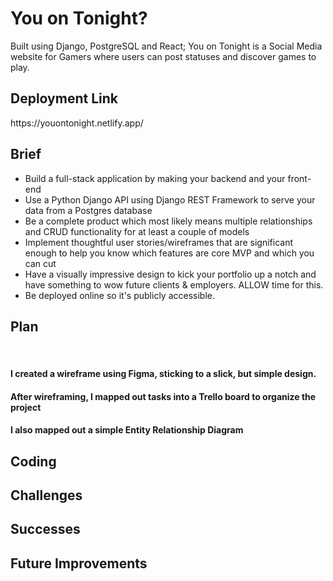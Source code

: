<h1>You on Tonight?</h1>
<p>Built using Django, PostgreSQL and React; You on Tonight is a Social Media website for Gamers where users can post statuses and discover games to play.</p>

<h2>Deployment Link</h2>
<p>https://youontonight.netlify.app/</p>

<h2>Brief</h2>
<ul>
  <li>Build a full-stack application by making your backend and your front-end</li>
  <li>Use a Python Django API using Django REST Framework to serve your data from a Postgres database</li>
  <li>Be a complete product which most likely means multiple relationships and CRUD functionality for at least a couple of models</li>
  <li>Implement thoughtful user stories/wireframes that are significant enough to help you know which features are core MVP and which you can cut</li>
  <li>Have a visually impressive design to kick your portfolio up a notch and have something to wow future clients & employers. ALLOW time for this.</li>
  <li>Be deployed online so it's publicly accessible.</li>
</ul>

<h2>Plan</h2>
<br/>
<h4>I created a wireframe using Figma, sticking to a slick, but simple design.</h4>

<H4>After wireframing, I mapped out tasks into a Trello board to organize the project</H4>

<h4>I also mapped out a simple Entity Relationship Diagram</h4>

<h2>Coding</h2>

<h2>Challenges</h2>

<h2>Successes</h2>

<h2>Future Improvements</h2>
